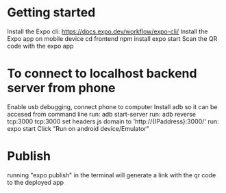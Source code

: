 # Getting started
Install the Expo cli: https://docs.expo.dev/workflow/expo-cli/
Install the Expo app on mobile device
cd frontend
npm install
expo start
Scan the QR code with the expo app
# To connect to localhost backend server from phone

Enable usb debugging, connect phone to computer
Install adb so it can be accesed from command line
run: adb start-server
run: adb reverse tcp:3000 tcp:3000
set headers.js domain to 'http://{IPaddress}:3000/'
run: expo start
Click "Run on android device/Emulator"

# Publish
running "expo publish" in the terminal will generate a link with the qr code to the deployed app